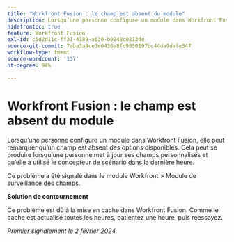 ```yaml
---
title: "Workfront Fusion : le champ est absent du module"
description: Lorsqu’une personne configure un module dans Workfront Fusion, elle peut remarquer qu’un champ est absent des options disponibles. Cela peut se produire lorsqu’une personne met à jour ses champs personnalisés et qu’elle a utilisé le concepteur de scénario dans la dernière heure.
hidefromtoc: true
feature: Workfront Fusion
exl-id: c5d2d11c-ff31-4189-a630-b0248c02134e
source-git-commit: 7aba3a4ce3e0436a8fd9850197bc44da9dafe347
workflow-type: tm+mt
source-wordcount: '137'
ht-degree: 94%

---
```


# Workfront Fusion : le champ est absent du module

Lorsqu’une personne configure un module dans Workfront Fusion, elle peut remarquer qu’un champ est absent des options disponibles. Cela peut se produire lorsqu’une personne met à jour ses champs personnalisés et qu’elle a utilisé le concepteur de scénario dans la dernière heure.

Ce problème a été signalé dans le module Workfront > Module de surveillance des champs.

**Solution de contournement**

Ce problème est dû à la mise en cache dans Workfront Fusion. Comme le cache est actualisé toutes les heures, patientez une heure, puis réessayez.

_Premier signalement le 2 février 2024._
